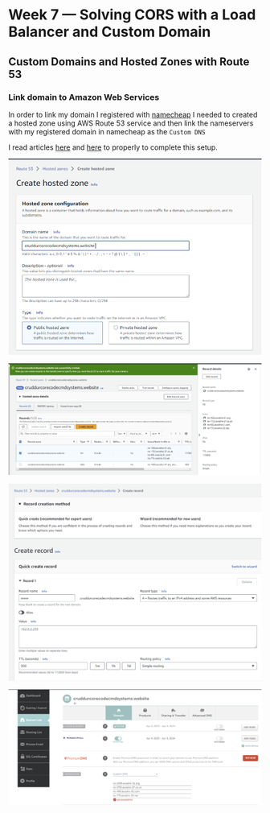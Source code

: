 # Week 7 — Solving CORS with a Load Balancer and Custom Domain

## Custom Domains and Hosted Zones with Route 53

### Link domain to Amazon Web Services

In order to link my domain I registered with [namecheap](namecheap.com) I needed to created a hosted zone using AWS Route 53 service and then link the nameservers with my registered domain in namecheap as the `Custom DNS`

I read articles [here](https://techgenix.com/namecheap-aws-ec2-linux/) and [here](https://www.namecheap.com/support/knowledgebase/article.aspx/10371/2208/how-do-i-link-my-domain-to-amazon-web-services/?psafe_param=1&gclid=Cj0KCQjwuLShBhC_ARIsAFod4fIRfkCKnkNl1Cv5R9N4XX72JYeKck-YHvhgUi3XNPQ5ZYDHB5zeKc8aAk8iEALw_wcB) to properly to complete this setup.

![created hosted zone](./assets/week-7/created_hosted_zone1.png)

![created hosted zone](./assets/week-7/created_hosted_zone2.png)

![created hosted zone](./assets/week-7/created_hosted_zone3_record_set.png)

![created hosted zone](./assets/week-7/nameservers.png)

